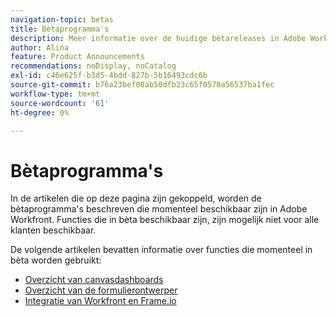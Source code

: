 ```yaml
---
navigation-topic: betas
title: Bètaprogramma's
description: Meer informatie over de huidige bètareleases in Adobe Workfront.
author: Alina
feature: Product Announcements
recommendations: noDisplay, noCatalog
exl-id: c46e625f-b3d5-4bdd-827b-5b16493cdc6b
source-git-commit: b76a23bef00ab50dfb23c65f0570a56537ba1fec
workflow-type: tm+mt
source-wordcount: '61'
ht-degree: 0%

---
```


# Bètaprogramma&#39;s

In de artikelen die op deze pagina zijn gekoppeld, worden de bètaprogramma&#39;s beschreven die momenteel beschikbaar zijn in Adobe Workfront. Functies die in bèta beschikbaar zijn, zijn mogelijk niet voor alle klanten beschikbaar.

De volgende artikelen bevatten informatie over functies die momenteel in bèta worden gebruikt:

* [Overzicht van canvasdashboards](/help/quicksilver/reports-and-dashboards/dashboards/creating-and-managing-dashboards/canvas-dashboards-overview.md)
* [Overzicht van de formulierontwerper](../../administration-and-setup/customize-workfront/create-manage-custom-forms/form-designer/form-designer-overview.md)
* [Integratie van Workfront en Frame.io](/help/quicksilver/review-and-approve-work/Documents/wf-frame-alpha.md)


<!--

drafted for later when we start releasing features for the commenting experience. When we can launch the beta article for new commenting experience, replace what you have here with this: 
 
The features described in this page are currently available as part of beta programs. Features that are available in beta might not be available to all customers. 


## New commenting exprience Beta

* [New commenting experience](../betas/new-commenting-experience-beta/unified-commenting-experience.md)
* [New commenting experience beta release activity](../betas/new-commenting-experience-beta/new-commenting-beta-experience-information.md)

## New form designer Beta

* [Form designer overview](../../administration-and-setup/customize-workfront/create-manage-custom-forms/form-designer/form-designer-overview.md)

-->